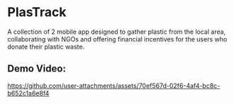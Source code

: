 # PlasTrack

A collection of 2 mobile app designed to gather plastic from the local area, collaborating with NGOs and offering
financial incentives for the users who donate their plastic waste.

## Demo Video:

https://github.com/user-attachments/assets/70ef567d-02f6-4af4-bc8c-b652c1a6e8f4
